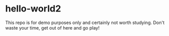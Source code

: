 # hello-world2

This repo is for demo purposes only and certainly not worth studying. Don't waste your time, get out of here and go play!
